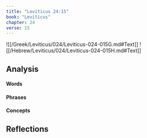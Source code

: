 ```yaml
---
title: "Leviticus 24:15"
book: "Leviticus"
chapter: 24
verse: 15
---
```

![[/Greek/Leviticus/024/Leviticus-024-015G.md#Text]]
![[/Hebrew/Leviticus/024/Leviticus-024-015H.md#Text]]

## Analysis

#### Words

#### Phrases

#### Concepts

## Reflections
